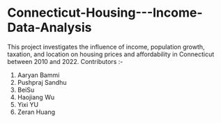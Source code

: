 # Connecticut-Housing---Income-Data-Analysis
This project investigates the influence of income, population growth, taxation, and location on housing prices and affordability in Connecticut between 2010 and 2022.
Contributors :-
1. Aaryan Bammi
2. Pushpraj Sandhu
3. BeiSu
4. Haojiang Wu
5. Yixi YU
6. Zeran Huang
